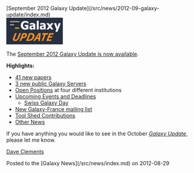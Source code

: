 <div class='newsItemHeader'>[September 2012 Galaxy Update](/src/news/2012-09-galaxy-update/index.md)</div>

<div class='right'><a href='/src/galaxy-updates/2012-09/index.md'><img src="/src/images/logos/GalaxyUpdate200.png" alt="September 2012 Galaxy Update" width=150 /></a></div>

The [September 2012 Galaxy Update is now available](/src/galaxy-updates/2012-09/index.md). 

**Highlights:**

* [41 new papers](/src/galaxy-updates/2012-09/index.md#new-papers)
* [3 new public Galaxy Servers](/src/galaxy-updates/2012-09/index.md#new-public-servers) 
* [Open Positions](/src/galaxy-updates/2012-09/index.md#whos-hiring) at four different institutions
* [Upcoming Events and Deadlines](/src/galaxy-updates/2012-09/index.md#upcoming-events-and-deadlines)
  * [Swiss Galaxy Day](/src/galaxy-updates/2012-09/index.md#swiss-galaxy-day)
* [New Galaxy-France mailing list](/src/galaxy-updates/2012-09/index.md#new-galaxy-france-mailing-list)
* [Tool Shed Contributions](/src/galaxy-updates/2012-09/index.md#toolshed-contributions)
* [Other News](/src/galaxy-updates/2012-09/index.md#other-news)

If you have anything you would like to see in the October *[Galaxy Update](/src/galaxy-updates/index.md)*, please let me know.

[Dave Clements](/src/people/dave-clements/index.md)

<div class='newsItemFooter'>Posted to the [Galaxy News](/src/news/index.md) on 2012-08-29 </div>

